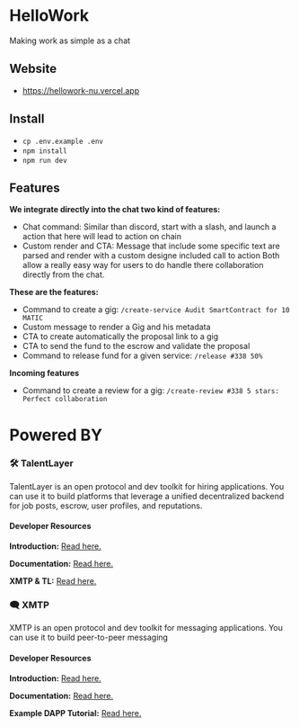 # HelloWork

Making work as simple as a chat

## Website

- https://hellowork-nu.vercel.app

## Install

- `cp .env.example .env`
- `npm install`
- `npm run dev`

## Features 

**We integrate directly into the chat two kind of features:**
- Chat command: Similar than discord, start with a slash, and launch a action that here will lead to action on chain
- Custom render and CTA: Message that include some specific text are parsed and render with a custom designe included call to action 
Both allow a really easy way for users to do handle there collaboration directly from the chat.

**These are the features:**
- Command to create a gig: `/create-service Audit SmartContract for 10 MATIC`
- Custom message to render a Gig and his metadata
- CTA to create automatically the proposal link to a gig
- CTA to send the fund to the escrow and validate the proposal
- Command to release fund for a given service: `/release #338 50%`

**Incoming features**
- Command to create a review for a gig: `/create-review #338 5 stars: Perfect collaboration`

# Powered BY
### 🛠️ TalentLayer

TalentLayer is an open protocol and dev toolkit for hiring applications. You can use it to build platforms that leverage a unified decentralized backend for job posts, escrow, user profiles, and reputations.

#### Developer Resources

**Introduction:** [Read here.](https://docs.talentlayer.org/)

**Documentation:** [Read here.](https://docs.talentlayer.org/technical-guides)

**XMTP & TL:** [Read here.](https://docs.talentlayer.org/technical-guides/messaging/integrating-xmtp)

### 🗨 XMTP

XMTP is an open protocol and dev toolkit for messaging applications. You can use it to build peer-to-peer messaging 

#### Developer Resources

**Introduction:** [Read here.](https://xmtp.org/docs/dev-concepts/introduction)

**Documentation:** [Read here.](https://xmtp.org/docs/dev-concepts/start-building)

**Example DAPP Tutorial:** [Read here.](https://xmtp.org/docs/client-sdk/javascript/tutorials/build-an-xmtp-hello-world-app)